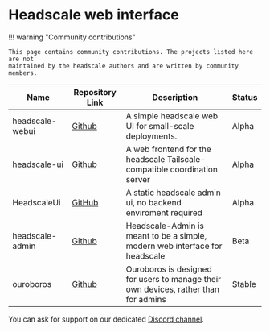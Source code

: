 # Headscale web interface

!!! warning "Community contributions"

    This page contains community contributions. The projects listed here are not
    maintained by the headscale authors and are written by community members.

| Name            | Repository Link                                         | Description                                                                         | Status |
| --------------- | ------------------------------------------------------- | ----------------------------------------------------------------------------------- | ------ |
| headscale-webui | [Github](https://github.com/ifargle/headscale-webui)    | A simple headscale web UI for small-scale deployments.                              | Alpha  |
| headscale-ui    | [Github](https://github.com/gurucomputing/headscale-ui) | A web frontend for the headscale Tailscale-compatible coordination server           | Alpha  |
| HeadscaleUi     | [GitHub](https://github.com/simcu/headscale-ui)         | A static headscale admin ui, no backend enviroment required                         | Alpha  |
| headscale-admin | [Github](https://github.com/GoodiesHQ/headscale-admin)  | Headscale-Admin is meant to be a simple, modern web interface for headscale         | Beta   |
| ouroboros       | [Github](https://github.com/yellowsink/ouroboros)       | Ouroboros is designed for users to manage their own devices, rather than for admins | Stable |

You can ask for support on our dedicated [Discord channel](https://discord.com/channels/896711691637780480/1105842846386356294).
